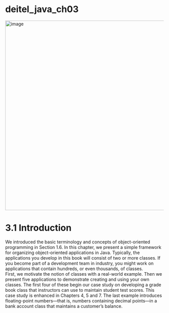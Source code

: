 # deitel_java_ch03
<img width="602" alt="image" src="https://github.com/MikeMMattinson/deitel_java_ch03/assets/7810463/6ccc539c-82af-46aa-976b-848033413001">


<H1>3.1 Introduction</H1>
We introduced the basic terminology and concepts of object-oriented programming in
Section 1.6. In this chapter, we present a simple framework for organizing object-oriented
applications in Java. Typically, the applications you develop in this book will consist of
two or more classes. If you become part of a development team in industry, you might
work on applications that contain hundreds, or even thousands, of classes.<BR>
First, we motivate the notion of classes with a real-world example. Then we present
five applications to demonstrate creating and using your own classes. The first four of these
begin our case study on developing a grade book class that instructors can use to maintain
student test scores. This case study is enhanced in Chapters 4, 5 and 7. The last example
introduces floating-point numbers—that is, numbers containing decimal points—in a
bank account class that maintains a customer’s balance.
